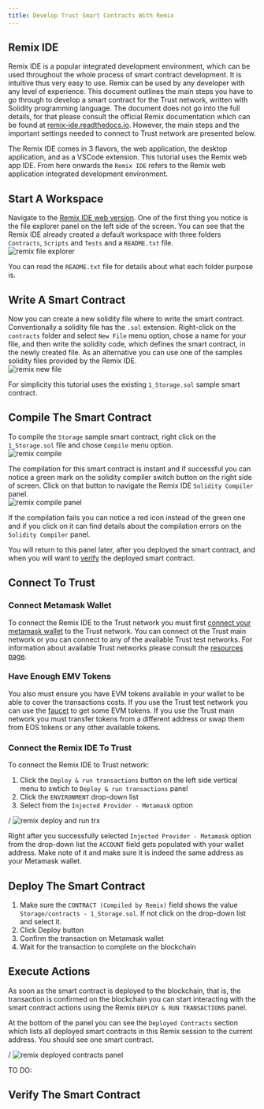 ```yaml
---
title: Develop Trust Smart Contracts With Remix
---
```


## Remix IDE

Remix IDE is a popular integrated development environment, which can be used throughout the whole process of smart contract development. It is intuitive thus very easy to use. Remix can be used by any developer with any level of experience. This document outlines the main steps you have to go through to develop a smart contract for the Trust network, written with Solidity programming language. The document does not go into the full details, for that please consult the official Remix documentation which can be found at [remix-ide.readthedocs.io](https://remix-ide.readthedocs.io/en/latest/). However, the main steps and the important settings needed to connect to Trust network are presented below.

The Remix IDE comes in 3 flavors, the web application, the desktop application, and as a VSCode extension. This tutorial uses the Remix web app IDE. From here onwards the `Remix IDE` refers to the Remix web application integrated development environment.

## Start A Workspace

Navigate to the [Remix IDE web version](https://remix.ethereum.org/). One of the first thing you notice is the file explorer panel on the left side of the screen. You can see that the Remix IDE already created a default workspace with three folders `Contracts`, `Scripts` and `Tests` and a `README.txt` file.
\
![remix file explorer](./resources/remix_file_explorer.png)

You can read the `README.txt` file for details about what each folder purpose is.

## Write A Smart Contract

Now you can create a new solidity file where to write the smart contract. Conventionally a solidity file has the `.sol` extension. Right-click on the `contracts` folder and select `New File` menu option, chose a name for your file, and then write the solidity code, which defines the smart contract, in the newly created file. As an alternative you can use one of the samples solidity files provided by the Remix IDE.
\
![remix new file](./resources/remix_new_file.png)

For simplicity this tutorial uses the existing `1_Storage.sol` sample smart contract.

## Compile The Smart Contract

To compile the `Storage` sample smart contract, right click on the `1_Storage.sol` file and chose `Compile` menu option.
\
![remix compile](./resources/remix_compile.png)

The compilation for this smart contract is instant and if successful you can notice a green mark on the solidity compiler switch button on the right side of screen. Click on that button to navigate the Remix IDE `Solidity Compiler` panel.
\
![remix compile panel](./resources/remix_compile_panel.png)

 If the compilation fails you can notice a red icon instead of the green one and if you click on it can find details about the compilation errors on the `Solidity Compiler` panel.

 You will return to this panel later, after you deployed the smart contract, and when you will want to [verify](#verify-the-smart-contract) the deployed smart contract.

## Connect To Trust

### Connect Metamask Wallet

To connect the Remix IDE to the Trust network you must first [connect your metamask wallet](../about-the-testnet/connect-metamask.md) to the Trust network. You can connect ot the Trust main network or you can connect to any of the available Trust test networks. For information about available Trust networks please consult the [resources page](../about-the-testnet/resources.md).

### Have Enough EMV Tokens

You also must ensure you have EVM tokens available in your wallet to be able to cover the transactions costs. If you use the Trust test network you can use the [faucet](https://faucet.testnet-dev.trust.one) to get some EVM tokens. If you use the Trust main network you must transfer tokens from a different address or swap them from EOS tokens or any other available tokens.

### Connect the Remix IDE To Trust

To connect the Remix IDE to Trust network:

1. Click the `Deploy & run transactions` button on the left side vertical menu to swtich to `Deploy & run transactions` panel
2. Click the `ENVIRONMENT` drop-down list
3. Select from the `Injected Provider - Metamask` option

/
![remix deploy and run trx](./resources/remix_deploy_run_trx_panel.png)

Right after you successfully selected `Injected Provider - Metamask` option from the drop-down list the `ACCOUNT` field gets populated with your wallet address. Make note of it and make sure it is indeed the same address as your Metamask wallet.

## Deploy The Smart Contract

1. Make sure the `CONTRACT (Compiled by Remix)` field shows the value `Storage/contracts - 1_Storage.sol`. If not click on the drop-down list and select it.
2. Click Deploy button
3. Confirm the transaction on Metamask wallet
4. Wait for the transaction to complete on the blockchain

## Execute Actions

As soon as the smart contract is deployed to the blockchain, that is, the transaction is confirmed on the blockchain you can start interacting with the smart contract actions using the Remix `DEPLOY & RUN TRANSACTIONS` panel.

At the bottom of the panel you can see the `Deployed Contracts` section which lists all deployed smart contracts in this Remix session to the current address. You should see one smart contract.

/
![remix deployed contracts panel](./resources/remix_deployed_contracts_panel.png)

TO DO:


## Verify The Smart Contract
